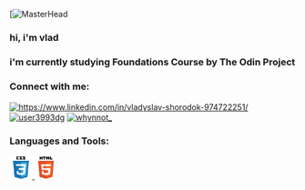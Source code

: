 [![MasterHead](https://media4.giphy.com/media/qgQUggAC3Pfv687qPC/giphy.gif?cid=ecf05e476ripeplt2qv8z3r80pl7rn6m9x1tiidp7bkk3vzr&ep=v1_gifs_search&rid=giphy.gif&ct=g)
<h3 align="left">hi, i'm vlad</h3>
<h3 align="left">i'm currently studying Foundations Course by The Odin Project</h3>

<h3 align="left">Connect with me:</h3>
<p align="left">
<a href="https://linkedin.com/in/https://www.linkedin.com/in/vladyslav-shorodok-974722251/" target="blank"><img align="center" src="https://raw.githubusercontent.com/rahuldkjain/github-profile-readme-generator/master/src/images/icons/Social/linked-in-alt.svg" alt="https://www.linkedin.com/in/vladyslav-shorodok-974722251/" height="30" width="40" /></a>
<a href="https://www.leetcode.com/user3993dg" target="blank"><img align="center" src="https://raw.githubusercontent.com/rahuldkjain/github-profile-readme-generator/master/src/images/icons/Social/leet-code.svg" alt="user3993dg" height="30" width="40" /></a>
<a href="https://discord.gg/whynnot_" target="blank"><img align="center" src="https://raw.githubusercontent.com/rahuldkjain/github-profile-readme-generator/master/src/images/icons/Social/discord.svg" alt="whynnot_" height="30" width="40" /></a>
</p>

<h3 align="left">Languages and Tools:</h3>
<p align="left"> <a href="https://www.w3schools.com/css/" target="_blank" rel="noreferrer"> <img src="https://raw.githubusercontent.com/devicons/devicon/master/icons/css3/css3-original-wordmark.svg" alt="css3" width="40" height="40"/> </a> <a href="https://www.w3.org/html/" target="_blank" rel="noreferrer"> <img src="https://raw.githubusercontent.com/devicons/devicon/master/icons/html5/html5-original-wordmark.svg" alt="html5" width="40" height="40"/> </a> </p>
